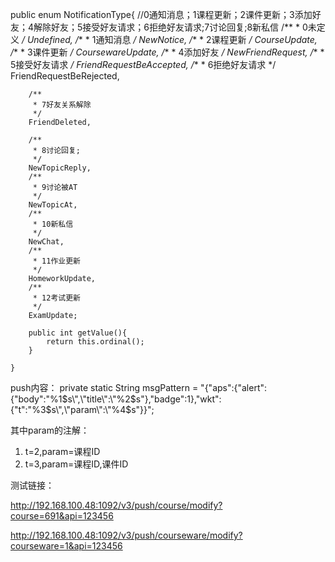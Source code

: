 public enum NotificationType{
		//0通知消息；1课程更新；2课件更新；3添加好友；4解除好友；5接受好友请求；6拒绝好友请求;7讨论回复;8新私信
		/**
		 * 0未定义
		 */
		Undefined,
		/**
		 * 1通知消息
		 */
		NewNotice,
		/**
		 * 2课程更新
		 */
		CourseUpdate,
		/**
		 * 3课件更新
		 */
		CoursewareUpdate,
		/**
		 * 4添加好友
		 */
		NewFriendRequest,
		/**
		 * 5接受好友请求
		 */
		FriendRequestBeAccepted,
		/**
		 * 6拒绝好友请求
		 */
		FriendRequestBeRejected,
		
		/**
		 * 7好友关系解除
		 */
		FriendDeleted,
		
		/**
		 * 8讨论回复;
		 */
		NewTopicReply,
		/**
		 * 9讨论被AT
		 */
		NewTopicAt,
		/**
		 * 10新私信
		 */
		NewChat,
		/**
		 * 11作业更新
		 */
		HomeworkUpdate,
		/**
		 * 12考试更新
		 */
		ExamUpdate;
		
		public int getValue(){
			return this.ordinal();
		}
		
	}


push内容：
private static String msgPattern = "{\"aps\":{\"alert\":{\"body\":\"%1$s\",\"title\":\"%2$s\"},\"badge\":1},\"wkt\":{\"t\":\"%3$s\",\"param\":\"%4$s\"}}";

其中param的注解：
1. t=2,param=课程ID
2. t=3,param=课程ID,课件ID


测试链接：

http://192.168.100.48:1092/v3/push/course/modify?course=691&api=123456


http://192.168.100.48:1092/v3/push/courseware/modify?courseware=1&api=123456




